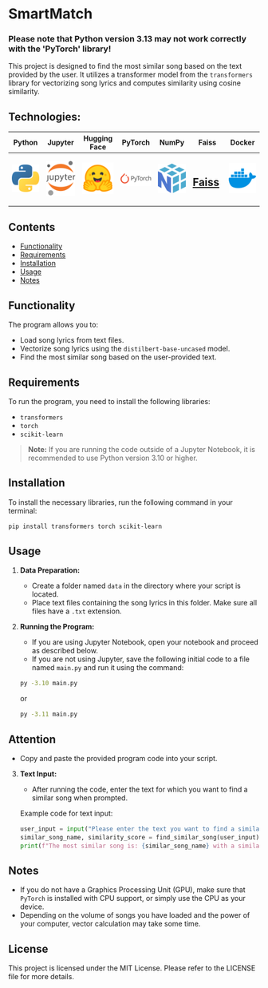 # SmartMatch

### Please note that Python version 3.13 may not work correctly with the 'PyTorch' library!

This project is designed to find the most similar song based on the text provided by the user. It utilizes a transformer model from the `transformers` library for vectorizing song lyrics and computes similarity using cosine similarity.

## Technologies:

<table>
  <thead>
    <tr>
      <th height=33 width=100>Python</th>
      <th height=33 width=100>Jupyter</th>
      <th height=33 width=100>Hugging Face</th>
      <th height=33 width=100>PyTorch</th>
      <th height=33 width=100>NumPy</th>
      <th height=33 width=100>Faiss</th>
      <th height=33 width=100>Docker</th>
    </tr>
  </thead>
  <tbody>
    <tr>
      <td height=100 width=100>
        <a href=https://www.python.org/>
          <img src=https://github.com/AndriiKot/SmartMatch/blob/main/technologies/icons/python.svg alt=Python>
        </a>
      </td>
      <td height=100 width=100>
        <a href=https://jupyter.org/>
          <img src=https://github.com/AndriiKot/SmartMatch/blob/main/technologies/icons/jupyter.svg alt=Jupyter>
        </a>
      </td>
      <td height=100 width=100>
        <a href=https://huggingface.co/>
          <img src=https://github.com/AndriiKot/SmartMatch/blob/vectors/technologies/icons/huggingface.svg alt="Hugging Face">
        </a>
      </td>
      <td height=100 width=100>
        <a href=https://pytorch.org/>
          <img src=https://github.com/AndriiKot/SmartMatch/blob/vectors/technologies/icons/pytorch.svg alt="PyTorch">
        </a>
      </td>
      <td height=100 width=100>
        <a href=https://numpy.org/>
          <img src=https://github.com/AndriiKot/SmartMatch/blob/vectors/technologies/icons/numpy.svg alt="NumPy">
        </a>
      </td>
      <td height="100" width="100">
        <a href="https://faiss.ai/">
          <h2>Faiss</h2>
        </a>
      </td>
      <td height=100 width=100>
        <a href=https://docs.docker.com/>
          <img src=https://github.com/AndriiKot/SmartMatch/blob/docker/technologies/icons/docker.svg alt=Docker>
        </a>
      </td>
    </tr>
  </tbody>
</table>

## Contents

- [Functionality](#functionality)
- [Requirements](#requirements)
- [Installation](#installation)
- [Usage](#usage)
- [Notes](#notes)

## Functionality

The program allows you to:

- Load song lyrics from text files.
- Vectorize song lyrics using the `distilbert-base-uncased` model.
- Find the most similar song based on the user-provided text.

## Requirements

To run the program, you need to install the following libraries:

- `transformers`
- `torch`
- `scikit-learn`

> **Note:** If you are running the code outside of a Jupyter Notebook, it is recommended to use Python version 3.10 or higher.

## Installation

To install the necessary libraries, run the following command in your terminal:

```bash
pip install transformers torch scikit-learn
```

## Usage

1. **Data Preparation:**

   - Create a folder named `data` in the directory where your script is located.
   - Place text files containing the song lyrics in this folder. Make sure all files have a `.txt` extension.

2. **Running the Program:**

   - If you are using Jupyter Notebook, open your notebook and proceed as described below.
   - If you are not using Jupyter, save the following initial code to a file named `main.py` and run it using the command:

   ```bash
   py -3.10 main.py
   ```

   or

   ```bash
   py -3.11 main.py
   ```

## Attention

- Copy and paste the provided program code into your script.

3. **Text Input:**

   - After running the code, enter the text for which you want to find a similar song when prompted.

   Example code for text input:

   ```python
   user_input = input("Please enter the text you want to find a similar song for: ")
   similar_song_name, similarity_score = find_similar_song(user_input)
   print(f"The most similar song is: {similar_song_name} with a similarity score of {similarity_score:.4f}")
   ```

## Notes

- If you do not have a Graphics Processing Unit (GPU), make sure that `PyTorch` is installed with CPU support, or simply use the CPU as your device.
- Depending on the volume of songs you have loaded and the power of your computer, vector calculation may take some time.

## License

This project is licensed under the MIT License. Please refer to the LICENSE file for more details.
